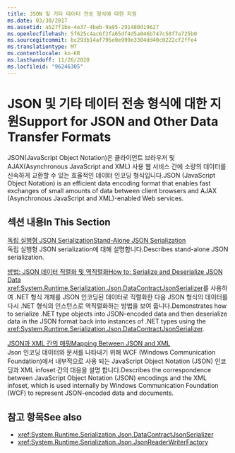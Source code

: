 ```yaml
---
title: JSON 및 기타 데이터 전송 형식에 대한 지원
ms.date: 03/30/2017
ms.assetid: a527f1be-4e37-4beb-9a95-291480d19627
ms.openlocfilehash: 5f625c4ac6f2fa65df4d5a046b747c58f7a725b0
ms.sourcegitcommit: bc293b14af795e0e999e3304dd40c0222cf2ffe4
ms.translationtype: MT
ms.contentlocale: ko-KR
ms.lasthandoff: 11/26/2020
ms.locfileid: "96246305"
---
```

# <a name="support-for-json-and-other-data-transfer-formats"></a><span data-ttu-id="c7504-102">JSON 및 기타 데이터 전송 형식에 대한 지원</span><span class="sxs-lookup"><span data-stu-id="c7504-102">Support for JSON and Other Data Transfer Formats</span></span>

<span data-ttu-id="c7504-103">JSON(JavaScript Object Notation)은 클라이언트 브라우저 및 AJAX(Asynchronous JavaScript and XML) 사용 웹 서비스 간에 소량의 데이터를 신속하게 교환할 수 있는 효율적인 데이터 인코딩 형식입니다.</span><span class="sxs-lookup"><span data-stu-id="c7504-103">JSON (JavaScript Object Notation) is an efficient data encoding format that enables fast exchanges of small amounts of data between client browsers and AJAX (Asynchronous JavaScript and XML)-enabled Web services.</span></span>  
  
## <a name="in-this-section"></a><span data-ttu-id="c7504-104">섹션 내용</span><span class="sxs-lookup"><span data-stu-id="c7504-104">In This Section</span></span>  

 [<span data-ttu-id="c7504-105">독립 실행형 JSON Serialization</span><span class="sxs-lookup"><span data-stu-id="c7504-105">Stand-Alone JSON Serialization</span></span>](stand-alone-json-serialization.md)  
 <span data-ttu-id="c7504-106">독립 실행형 JSON serialization에 대해 설명합니다.</span><span class="sxs-lookup"><span data-stu-id="c7504-106">Describes stand-alone JSON serialization.</span></span>  
  
 [<span data-ttu-id="c7504-107">방법: JSON 데이터 직렬화 및 역직렬화</span><span class="sxs-lookup"><span data-stu-id="c7504-107">How to: Serialize and Deserialize JSON Data</span></span>](how-to-serialize-and-deserialize-json-data.md)  
 <span data-ttu-id="c7504-108"><xref:System.Runtime.Serialization.Json.DataContractJsonSerializer>를 사용하여 .NET 형식 개체를 JSON 인코딩된 데이터로 직렬화한 다음 JSON 형식의 데이터를 다시 .NET 형식의 인스턴스로 역직렬화하는 방법을 보여 줍니다.</span><span class="sxs-lookup"><span data-stu-id="c7504-108">Demonstrates how to serialize .NET type objects into JSON-encoded data and then deserialize data in the JSON format back into instances of .NET types using the <xref:System.Runtime.Serialization.Json.DataContractJsonSerializer>.</span></span>  
  
 [<span data-ttu-id="c7504-109">JSON과 XML 간의 매핑</span><span class="sxs-lookup"><span data-stu-id="c7504-109">Mapping Between JSON and XML</span></span>](mapping-between-json-and-xml.md)  
 <span data-ttu-id="c7504-110">Json 인코딩 데이터와 문서를 나타내기 위해 WCF (Windows Communication Foundation)에서 내부적으로 사용 되는 JavaScript Object Notation (JSON) 인코딩과 XML infoset 간의 대응을 설명 합니다.</span><span class="sxs-lookup"><span data-stu-id="c7504-110">Describes the correspondence between JavaScript Object Notation (JSON) encodings and the XML infoset, which is used internally by Windows Communication Foundation (WCF) to represent JSON-encoded data and documents.</span></span>  
  
## <a name="see-also"></a><span data-ttu-id="c7504-111">참고 항목</span><span class="sxs-lookup"><span data-stu-id="c7504-111">See also</span></span>

- <xref:System.Runtime.Serialization.Json.DataContractJsonSerializer>
- <xref:System.Runtime.Serialization.Json.JsonReaderWriterFactory>
